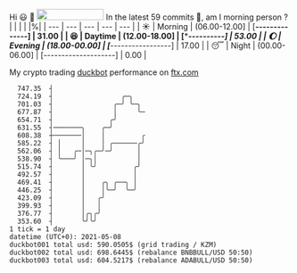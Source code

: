 Hi :smiley: :wave: <img src="https://jojoee.jojoee.com/api/utcnow" width="120" height="20">
In the latest 59 commits :bug:, am I morning person ? 
| | | | |%|
| --- | --- | --- | --- | --- |
| :sunny: | Morning | (06.00-12.00] | [******--------------] | 31.00 |
| :satisfied: | Daytime | (12.00-18.00] | [**********----------] | 53.00 |
| :moon: | Evening | (18.00-00.00] | [***-----------------] | 17.00 |
| :sleeping: | Night | (00.00-06.00] | [--------------------] | 0.00 |

My crypto trading [duckbot](https://github.com/jojoee/duckbot) performance on [ftx.com](https://ftx.com/#a=13144711)
```
  747.35  ┤
  724.19  ┤                 ╭─╮
  701.03  ┤               ╭─╯ ╰─╮
  677.87  ┤               │     ╰─
  654.71  ┤              ╭╯
  631.55  ┤───────╮    ╭─╯
  608.38  ┼───────│    │         ╭
  585.22  ┤ │     │    │ ╭──────╭╯
  562.06  ┤ │   ╭─│─╮╭─╯─╯      │
  538.90  ┤ ╰───╯ │─╮│          │
  515.74  ┤       │ ╰╯         ╭╯
  492.57  ┤       │            │
  469.41  ┤       │    ╭╮ ╭──╮ │
  446.25  ┤       │    │╰─╯  ╰─╯
  423.09  ┤       │   ╭╯
  399.93  ┤       │   │
  376.77  ┤       │╭╮╭╯
  353.60  ┤       ╰╯╰╯
1 tick = 1 day
datetime (UTC+0): 2021-05-08
duckbot001 total usd: 590.0505$ (grid trading / KZM)
duckbot002 total usd: 698.6445$ (rebalance BNBBULL/USD 50:50)
duckbot003 total usd: 604.5217$ (rebalance ADABULL/USD 50:50)
```

